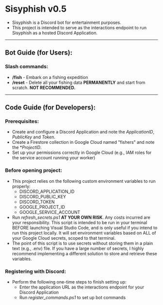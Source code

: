 # **Sisyphish v0.5**
- Sisyphish is a Discord bot for entertainment purposes.
- This project is intended to serve as the interactions endpoint to run Sisyphish as a hosted Discord Application.

---

## **Bot Guide (for Users):**

### Slash commands:
- **/fish** - Embark on a fishing expedition
- **/reset** - Delete all your fishing data **PERMANENTLY** and start from scratch. **NOT RECOMMENDED.**

---

## **Code Guide (for Developers):**

### **Prerequisites:**
- Create and configure a Discord Application and note the *ApplicationID*, *PublicKey* and *Token*.
- Create a Firestore collection in Google Cloud named "fishers" and note the **ProjectID*.
- Set up your permissions correctly in Google Cloud (e.g., IAM roles for the service account running your worker)

### **Before opening project:**
- This project relies on the following custom environment variables to run properly:
    - DISCORD_APPLICATION_ID
    - DISCORD_PUBLIC_KEY
    - DISCORD_TOKEN
    - GOOGLE_PROJECT_ID
    - GOOGLE_SERVICE_ACCOUNT
- Run *refresh_secrets.ps1* **AT YOUR OWN RISK**. Any costs incurred are your responsibility. This script is intended to be run in your terminal BEFORE launching Visual Studio Code, and is only useful if you intend to run this project locally. It will set environment variables based on ALL of your Google Cloud secrets, scoped to that terminal.
- The point of this script is to use secrets without storing them in a plain text (e.g., .env) file. If you have a large number of secrets, I highly recommend implementing a different solution to store and retrieve these variables.

### **Registering with Discord:**
- Perform the following one-time steps to finish setting up:
    - Enter the application URL as the interactions endpoint for your Discord Application
    - Run *register_commands.ps1* to set up bot commands